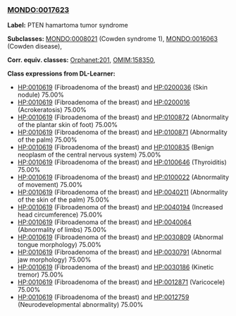 
### [MONDO:0017623](http://purl.obolibrary.org/obo/MONDO_0017623)
**Label:** PTEN hamartoma tumor syndrome

**Subclasses:** [MONDO:0008021](http://purl.obolibrary.org/obo/MONDO_0008021) (Cowden syndrome 1), [MONDO:0016063](http://purl.obolibrary.org/obo/MONDO_0016063) (Cowden disease), 

**Corr. equiv. classes:** [Orphanet:201](http://www.orpha.net/ORDO/Orphanet_201), [OMIM:158350](http://purl.obolibrary.org/obo/OMIM_158350), 

**Class expressions from DL-Learner:**

- [HP:0010619](http://purl.obolibrary.org/obo/HP_0010619) (Fibroadenoma of the breast) and [HP:0200036](http://purl.obolibrary.org/obo/HP_0200036) (Skin nodule) 75.00%
- [HP:0010619](http://purl.obolibrary.org/obo/HP_0010619) (Fibroadenoma of the breast) and [HP:0200016](http://purl.obolibrary.org/obo/HP_0200016) (Acrokeratosis) 75.00%
- [HP:0010619](http://purl.obolibrary.org/obo/HP_0010619) (Fibroadenoma of the breast) and [HP:0100872](http://purl.obolibrary.org/obo/HP_0100872) (Abnormality of the plantar skin of foot) 75.00%
- [HP:0010619](http://purl.obolibrary.org/obo/HP_0010619) (Fibroadenoma of the breast) and [HP:0100871](http://purl.obolibrary.org/obo/HP_0100871) (Abnormality of the palm) 75.00%
- [HP:0010619](http://purl.obolibrary.org/obo/HP_0010619) (Fibroadenoma of the breast) and [HP:0100835](http://purl.obolibrary.org/obo/HP_0100835) (Benign neoplasm of the central nervous system) 75.00%
- [HP:0010619](http://purl.obolibrary.org/obo/HP_0010619) (Fibroadenoma of the breast) and [HP:0100646](http://purl.obolibrary.org/obo/HP_0100646) (Thyroiditis) 75.00%
- [HP:0010619](http://purl.obolibrary.org/obo/HP_0010619) (Fibroadenoma of the breast) and [HP:0100022](http://purl.obolibrary.org/obo/HP_0100022) (Abnormality of movement) 75.00%
- [HP:0010619](http://purl.obolibrary.org/obo/HP_0010619) (Fibroadenoma of the breast) and [HP:0040211](http://purl.obolibrary.org/obo/HP_0040211) (Abnormality of the skin of the palm) 75.00%
- [HP:0010619](http://purl.obolibrary.org/obo/HP_0010619) (Fibroadenoma of the breast) and [HP:0040194](http://purl.obolibrary.org/obo/HP_0040194) (Increased head circumference) 75.00%
- [HP:0010619](http://purl.obolibrary.org/obo/HP_0010619) (Fibroadenoma of the breast) and [HP:0040064](http://purl.obolibrary.org/obo/HP_0040064) (Abnormality of limbs) 75.00%
- [HP:0010619](http://purl.obolibrary.org/obo/HP_0010619) (Fibroadenoma of the breast) and [HP:0030809](http://purl.obolibrary.org/obo/HP_0030809) (Abnormal tongue morphology) 75.00%
- [HP:0010619](http://purl.obolibrary.org/obo/HP_0010619) (Fibroadenoma of the breast) and [HP:0030791](http://purl.obolibrary.org/obo/HP_0030791) (Abnormal jaw morphology) 75.00%
- [HP:0010619](http://purl.obolibrary.org/obo/HP_0010619) (Fibroadenoma of the breast) and [HP:0030186](http://purl.obolibrary.org/obo/HP_0030186) (Kinetic tremor) 75.00%
- [HP:0010619](http://purl.obolibrary.org/obo/HP_0010619) (Fibroadenoma of the breast) and [HP:0012871](http://purl.obolibrary.org/obo/HP_0012871) (Varicocele) 75.00%
- [HP:0010619](http://purl.obolibrary.org/obo/HP_0010619) (Fibroadenoma of the breast) and [HP:0012759](http://purl.obolibrary.org/obo/HP_0012759) (Neurodevelopmental abnormality) 75.00%



